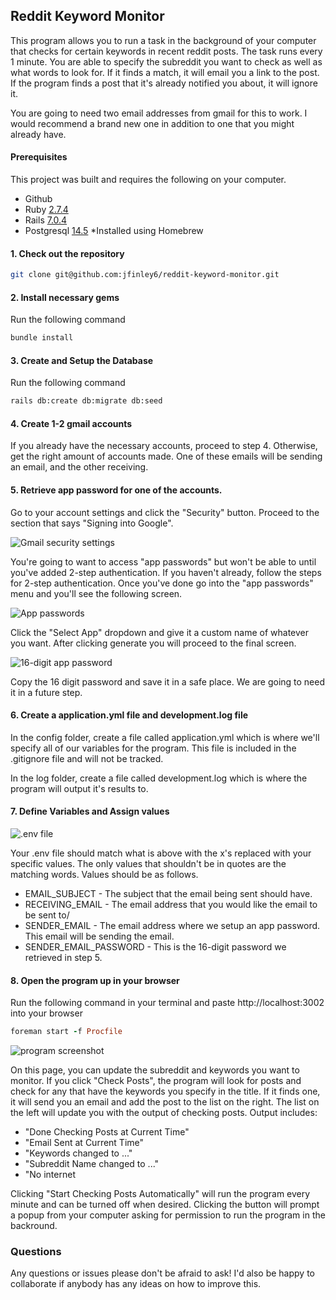 ## Reddit Keyword Monitor

This program allows you to run a task in the background of your computer that checks for certain keywords in recent reddit posts. The task runs every 1 minute. You are able to specify the subreddit you want to check as well as what words to look for. If it finds a match, it will email you a link to the post. If the program finds a post that it's already notified you about, it will ignore it. 

You are going to need two email addresses from gmail for this to work. I would recommend a brand new one in addition to one that you might already have.

#### Prerequisites

This project was built and requires the following on your computer.

- Github
- Ruby [2.7.4](https://github.com/organization/project-name/blob/master/.ruby-version#L1)
- Rails [7.0.4](https://github.com/organization/project-name/blob/master/Gemfile#L12)
- Postgresql [14.5](https://wiki.postgresql.org/wiki/Homebrew) *Installed using Homebrew

#### 1. Check out the repository

```bash
git clone git@github.com:jfinley6/reddit-keyword-monitor.git
```

#### 2. Install necessary gems

Run the following command

```ruby
bundle install
```

#### 3. Create and Setup the Database

Run the following command

```bash
rails db:create db:migrate db:seed
```

#### 4. Create 1-2 gmail accounts

If you already have the necessary accounts, proceed to step 4. Otherwise, get the right amount of accounts made. One of these emails will be sending an email, and the other receiving. 

#### 5. Retrieve app password for one of the accounts.

Go to your account settings and click the "Security" button. Proceed to the section that says "Signing into Google".

![Gmail security settings](https://i.imgur.com/nqnMRUX.png)

You're going to want to access "app passwords" but won't be able to until you've added 2-step authentication. If you haven't already, follow the steps for 2-step authentication. Once you've done go into the "app passwords" menu and you'll see the following screen.

![App passwords](https://i.imgur.com/xGJVlPM.png)

Click the "Select App" dropdown and give it a custom name of whatever you want. After clicking generate you will proceed to the final screen.

![16-digit app password](https://i.imgur.com/xGJVlPM.png)

Copy the 16 digit password and save it in a safe place. We are going to need it in a future step.

#### 6. Create a application.yml file and development.log file

In the config folder, create a file called application.yml which is where we'll specify all of our variables for the program. This file is included in the .gitignore file and will not be tracked.

In the log folder, create a file called development.log which is where the program will output it's results to.

#### 7. Define Variables and Assign values

![.env file](https://i.imgur.com/NVx4iUH.png)

Your .env file should match what is above with the x's replaced with your specific values. The only values that shouldn't be in quotes are the matching words. Values should be as follows.

- EMAIL_SUBJECT - The subject that the email being sent should have.
- RECEIVING_EMAIL - The email address that you would like the email to be sent to/
- SENDER_EMAIL - The email address where we setup an app password. This email will be sending the email.
- SENDER_EMAIL_PASSWORD - This is the 16-digit password we retrieved in step 5.

#### 8. Open the program up in your browser

Run the following command in your terminal and paste http://localhost:3002 into your browser

```ruby
foreman start -f Procfile
```


![program screenshot](https://i.imgur.com/B0RAMDv.png)

On this page, you can update the subreddit and keywords you want to monitor. If you click "Check Posts", the program will look for posts and check for any that have the keywords you specify in the title. If it finds one, it will send you an email and add the post to the list on the right. The list on the left will update you with the output of checking posts. Output includes:

- "Done Checking Posts at Current Time"
- "Email Sent at Current Time"
- "Keywords changed to ..."
- "Subreddit Name changed to ..." 
- "No internet

Clicking "Start Checking Posts Automatically" will run the program every minute and can be turned off when desired. Clicking the button will prompt a popup from your computer asking for permission to run the program in the backround.


### Questions

Any questions or issues please don't be afraid to ask! I'd also be happy to collaborate if anybody has any ideas on how to improve this. 
